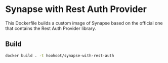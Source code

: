 # Synapse with Rest Auth Provider

This Dockerfile builds a custom image of Synapse based on the official one that contains the Rest Auth Provider library.

## Build

```bash
docker build . -t hoohoot/synapse-with-rest-auth
```